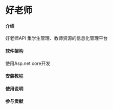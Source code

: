 # 好老师

#### 介绍
好老师API 集学生管理、教师资源的信息化管理平台

#### 软件架构
使用Asp.net core开发


#### 安装教程



#### 使用说明



#### 参与贡献

